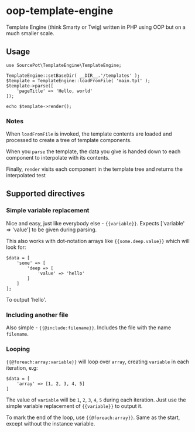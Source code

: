 # oop-template-engine
Template Engine (think Smarty or Twig) written in PHP using OOP but on a much smaller scale.

## Usage

```
use SourcePot\TemplateEngine\TemplateEngine;

TemplateEngine::setBaseDir( __DIR__.'/templates' );
$template = TemplateEngine::loadFromFile( 'main.tpl' );
$template->parse([
    'pageTitle' => 'Hello, world'
]);

echo $template->render();
```

### Notes
When `loadFromFile` is invoked, the template contents are loaded and processed to create a tree
of template components.

When you `parse` the template, the data you give is handed down to each component to interpolate
with its contents.

Finally, `render` visits each component in the template tree and returns the interpolated test

## Supported directives

### Simple variable replacement
Nice and easy, just like everybody else - `{{variable}}`.  Expects ['variable' => 'value'] to be
given during parsing.

This also works with dot-notation arrays like `{{some.deep.value}}` which will look for:
```
$data = [
    'some' => [
        'deep => [
            'value' => 'hello'
        ]
    ]
];
```
To output 'hello'.

### Including another file
Also simple - `{{@include:filename}}`.  Includes the file with the name `filename`.

### Looping
`{{@foreach:array:variable}}` will loop over `array`, creating `variable` in each iteration, e.g:
```
$data = [
    'array' => [1, 2, 3, 4, 5]
]
```
The value of `variable` will be `1`, `2`, `3`, `4`, `5` during each iteration.  Just use the simple
variable replacement of `{{variable}}` to output it.

To mark the end of the loop, use `{{@foreach:array}}`.  Same as the start, except without the
instance variable.
